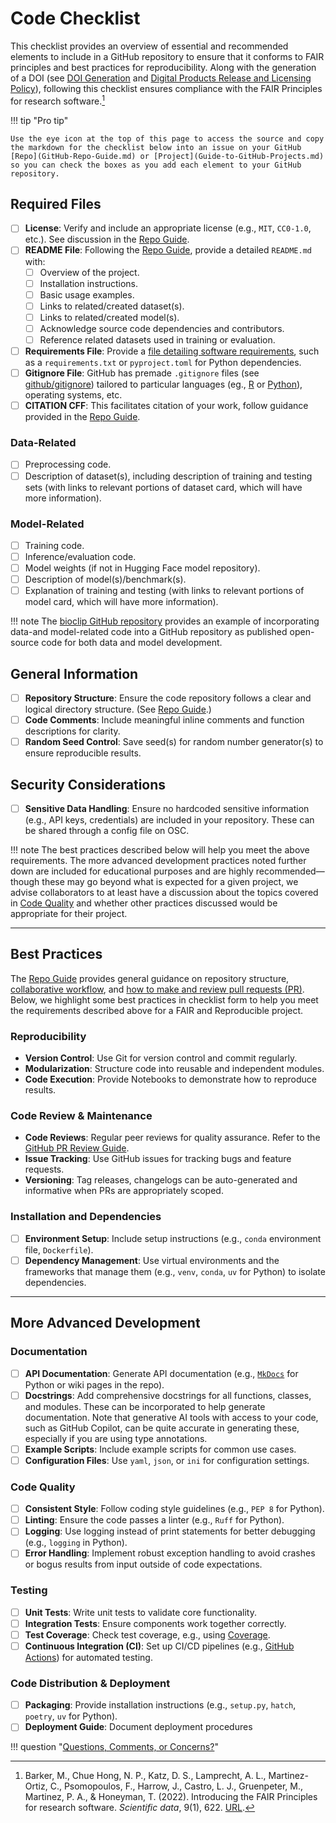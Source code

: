 # Code Checklist

This checklist provides an overview of essential and recommended elements to include in a GitHub repository to ensure that it conforms to FAIR principles and best practices for reproducibility. Along with the generation of a DOI (see [DOI Generation](DOI-Generation.md) and [Digital Products Release and Licensing Policy](Digital-products-release-licensing-policy.md)), following this checklist ensures compliance with the FAIR Principles for research software.[^1]
[^1]: Barker, M., Chue Hong, N. P., Katz, D. S., Lamprecht, A. L., Martinez-Ortiz, C., Psomopoulos, F., Harrow, J., Castro, L. J., Gruenpeter, M., Martinez, P. A., & Honeyman, T. (2022). Introducing the FAIR Principles for research software. _Scientific data_, 9(1), 622. [URL](https://doi.org/10.1038/s41597-022-01710-x).

!!! tip "Pro tip"

    Use the eye icon at the top of this page to access the source and copy the markdown for the checklist below into an issue on your GitHub [Repo](GitHub-Repo-Guide.md) or [Project](Guide-to-GitHub-Projects.md) so you can check the boxes as you add each element to your GitHub repository.

## Required Files

- [ ] **License**: Verify and include an appropriate license (e.g., `MIT`, `CC0-1.0`, etc.). See discussion in the [Repo Guide](GitHub-Repo-Guide.md/#license).
- [ ] **README File**: Following the [Repo Guide](GitHub-Repo-Guide.md/#readme), provide a detailed `README.md` with:
    - [ ] Overview of the project.
    - [ ] Installation instructions.
    - [ ] Basic usage examples.
    - [ ] Links to related/created dataset(s).
    - [ ] Links to related/created model(s).
    - [ ] Acknowledge source code dependencies and contributors.
    - [ ] Reference related datasets used in training or evaluation.
- [ ] **Requirements File**: Provide a [file detailing software requirements](GitHub-Repo-Guide.md/#software-requirements-file), such as a `requirements.txt` or `pyproject.toml` for Python dependencies.
- [ ] **Gitignore File**: GitHub has premade `.gitignore` files (see [github/gitignore](https://github.com/github/gitignore)) tailored to particular languages (eg., [R](https://github.com/github/gitignore/blob/main/R.gitignore) or [Python](https://github.com/github/gitignore/blob/main/Python.gitignore)), operating systems, etc.
- [ ] **CITATION CFF**: This facilitates citation of your work, follow guidance provided in the [Repo Guide](GitHub-Repo-Guide.md/#citation).

### Data-Related

- [ ] Preprocessing code.
- [ ] Description of dataset(s), including description of training and testing sets (with links to relevant portions of dataset card, which will have more information).

### Model-Related

- [ ] Training code.
- [ ] Inference/evaluation code.
- [ ] Model weights (if not in Hugging Face model repository).
- [ ] Description of model(s)/benchmark(s).
- [ ] Explanation of training and testing (with links to relevant portions of model card, which will have more information).

!!! note
    The [bioclip GitHub repository](https://github.com/Imageomics/bioclip) provides an example of incorporating data-and model-related code into a GitHub repository as published open-source code for both data and model development.

## General Information

- [ ] **Repository Structure**: Ensure the code repository follows a clear and logical directory structure. (See [Repo Guide](GitHub-Repo-Guide.md/#general-repository-structure).)
- [ ] **Code Comments**: Include meaningful inline comments and function descriptions for clarity.
- [ ] **Random Seed Control**: Save seed(s) for random number generator(s) to ensure reproducible results.

## Security Considerations

- [ ] **Sensitive Data Handling**: Ensure no hardcoded sensitive information (e.g., API keys, credentials) are included in your repository. These can be shared through a config file on OSC.

!!! note
    The best practices described below will help you meet the above requirements. The more advanced development practices noted further down are included for educational purposes and are highly recommended&mdash;though these may go beyond what is expected for a given project, we advise collaborators to at least have a discussion about the topics covered in [Code Quality](#code-quality) and whether other practices discussed would be appropriate for their project.

---

## Best Practices

The [Repo Guide](GitHub-Repo-Guide.md/) provides general guidance on repository structure, [collaborative workflow](The-GitHub-Workflow.md/), and [how to make and review pull requests (PR)](The-GitHub-Pull-Request-Guide.md/). Below, we highlight some best practices in checklist form to help you meet the requirements described above for a FAIR and Reproducible project.

### Reproducibility

- **Version Control**: Use Git for version control and commit regularly.
- **Modularization**: Structure code into reusable and independent modules.
- **Code Execution**: Provide Notebooks to demonstrate how to reproduce results.

### Code Review & Maintenance

- **Code Reviews**: Regular peer reviews for quality assurance. Refer to the [GitHub PR Review Guide](The-GitHub-Pull-Request-Guide.md/#2-review-a-pull-request).
- **Issue Tracking**: Use GitHub issues for tracking bugs and feature requests.
- **Versioning**: Tag releases, changelogs can be auto-generated and informative when PRs are appropriately scoped.

### Installation and Dependencies

- [ ] **Environment Setup**: Include setup instructions (e.g., `conda` environment file, `Dockerfile`).
- [ ] **Dependency Management**: Use virtual environments and the frameworks that manage them (e.g., `venv`, `conda`, `uv` for Python) to isolate dependencies.

---

## More Advanced Development

### Documentation

- [ ] **API Documentation**: Generate API documentation (e.g., [`MkDocs`](https://www.mkdocs.org) for Python or wiki pages in the repo).
- [ ] **Docstrings**: Add comprehensive docstrings for all functions, classes, and modules. These can be incorporated to help generate documentation. Note that generative AI tools with access to your code, such as GitHub Copilot, can be quite accurate in generating these, especially if you are using type annotations.
- [ ] **Example Scripts**: Include example scripts for common use cases.
- [ ] **Configuration Files**: Use `yaml`, `json`, or `ini` for configuration settings.

### Code Quality

- [ ] **Consistent Style**: Follow coding style guidelines (e.g., `PEP 8` for Python).
- [ ] **Linting**: Ensure the code passes a linter (e.g., `Ruff` for Python).
- [ ] **Logging**: Use logging instead of print statements for better debugging (e.g., `logging` in Python).
- [ ] **Error Handling**: Implement robust exception handling to avoid crashes or bogus results from input outside of code expectations.

### Testing

- [ ] **Unit Tests**: Write unit tests to validate core functionality.
- [ ] **Integration Tests**: Ensure components work together correctly.
- [ ] **Test Coverage**: Check test coverage, e.g., using [Coverage](https://coverage.readthedocs.io/).
- [ ] **Continuous Integration (CI)**: Set up CI/CD pipelines (e.g., [GitHub Actions](https://docs.github.com/en/actions)) for automated testing.

### Code Distribution & Deployment

- [ ] **Packaging**: Provide installation instructions (e.g., `setup.py`, `hatch`, `poetry`, `uv` for Python).
- [ ] **Deployment Guide**: Document deployment procedures

!!! question "[Questions, Comments, or Concerns?](https://github.com/Imageomics/Collaborative-distributed-science-guide/issues)"
